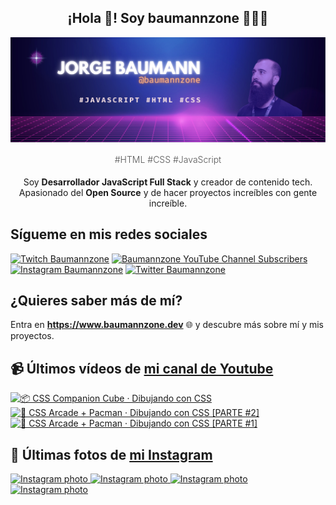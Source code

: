 <p align="center">
   <h2 align="center">¡Hola 👋! Soy baumannzone 👨🏻‍💻</h2>
   <img align="center" src="img/header.png" />
   <h4 align="center" style="font-weight: 300; color: #555;">#HTML #CSS #JavaScript</h4>
</p>

<p align="center" style="margin-bottom: 20px">Soy <strong>Desarrollador JavaScript Full Stack</strong> y creador de contenido tech.
<br/>
Apasionado del <strong>Open Source</strong> y de hacer proyectos increíbles con gente increíble.
</p>

## Sígueme en mis redes sociales

[![Twitch Baumannzone](https://img.shields.io/twitch/status/baumannzone?style=social)](https://twitch.tv/baumannzone)
[![Baumannzone YouTube Channel Subscribers](https://img.shields.io/youtube/channel/subscribers/UCTTj5ztXnGeDRPFVsBp7VMA?style=social)](https://youtube.com/rambitojs)
[![Instagram Baumannzone](https://img.shields.io/badge/Baumannzone--_.svg?label=Instagram&style=social&logo=instagram)](https://instagram.com/baumannzone)
[![Twitter Baumannzone](https://img.shields.io/twitter/follow/Baumannzone?label=Twitter&style=social)](https://twitter.com/baumannzone)

## ¿Quieres saber más de mí?

Entra en **https://www.baumannzone.dev** 🌐 y descubre más sobre mí y mis proyectos.

## 📹 Últimos vídeos de [mi canal de Youtube](https://youtube.com/rambitojs?sub_confirmation=1)


<a href='https://youtu.be/W6xwoSJahA0' target='_blank'>
  <img width='30%' src='https://img.youtube.com/vi/W6xwoSJahA0/mqdefault.jpg' alt='📦 CSS Companion Cube · Dibujando con CSS' />
</a>
<a href='https://youtu.be/9C3NXVXewH8' target='_blank'>
  <img width='30%' src='https://img.youtube.com/vi/9C3NXVXewH8/mqdefault.jpg' alt='👾 CSS Arcade + Pacman · Dibujando con CSS [PARTE #2]' />
</a>
<a href='https://youtu.be/2ahqLdgkSxA' target='_blank'>
  <img width='30%' src='https://img.youtube.com/vi/2ahqLdgkSxA/mqdefault.jpg' alt='👾 CSS Arcade + Pacman · Dibujando con CSS [PARTE #1]' />
</a>

## 📸 Últimas fotos de [mi Instagram](https://instagram.com/baumannzone)


<a href='https://instagram.com/p/C8FjKJatk5a' target='_blank'>
  <img width='20%' src='https://scontent-hel3-1.cdninstagram.com/v/t51.29350-15/448126266_1884612898667706_1152940952515411981_n.jpg?stp=dst-jpg_e35_s1080x1080&_nc_ht=scontent-hel3-1.cdninstagram.com&_nc_cat=106&_nc_ohc=wsDkkoUyWzgQ7kNvgFjBVU0&edm=APU89FABAAAA&ccb=7-5&ig_cache_key=MzM4ODI2ODkyMzYwMDY1MzkxNA%3D%3D.2-ccb7-5&oh=00_AYBcB8PB7cMaLuQkJGS6TNJehHI0dk7QOwK_WScev80rKQ&oe=666F63F8&_nc_sid=bc0c2c' alt='Instagram photo' />
</a>
<a href='https://instagram.com/p/C8CulpfNwP_' target='_blank'>
  <img width='20%' src='https://scontent-hel3-1.cdninstagram.com/v/t51.29350-15/447981750_1006418047526590_3015712749077457999_n.jpg?stp=dst-jpg_e35_s1080x1080&_nc_ht=scontent-hel3-1.cdninstagram.com&_nc_cat=110&_nc_ohc=fmKUhIfrn08Q7kNvgFPRPUm&edm=APU89FABAAAA&ccb=7-5&ig_cache_key=MzM4NzQ3NDc2NzA0MzI5ODMwMw%3D%3D.2-ccb7-5&oh=00_AYC6DXVyzE8Zm0Tb0lOScJKYO8dNHkzEcyUkSe00Sae6kw&oe=666F4F2F&_nc_sid=bc0c2c' alt='Instagram photo' />
</a>
<a href='https://instagram.com/p/C7y95hUtyIM' target='_blank'>
  <img width='20%' src='https://scontent-hel3-1.cdninstagram.com/v/t51.29350-15/447527263_1060566845402221_1227307188284426456_n.jpg?stp=dst-jpg_e35_s1080x1080&_nc_ht=scontent-hel3-1.cdninstagram.com&_nc_cat=101&_nc_ohc=rO2x0GcwGZsQ7kNvgFh-ewS&edm=APU89FABAAAA&ccb=7-5&ig_cache_key=MzM4MzAzODUwMzczNzA0MTQyMA%3D%3D.2-ccb7-5&oh=00_AYDTqgnGY-gus_8R2vmrA33AeFkDuxY5pCnjYIDqTslfng&oe=666F4BED&_nc_sid=bc0c2c' alt='Instagram photo' />
</a>
<a href='https://instagram.com/p/C681qLxNjbS' target='_blank'>
  <img width='20%' src='https://scontent-hel3-1.cdninstagram.com/v/t51.29350-15/436199016_1412098142777109_7360574295375832397_n.jpg?stp=dst-jpg_e35_s1080x1080&_nc_ht=scontent-hel3-1.cdninstagram.com&_nc_cat=109&_nc_ohc=rLd1u1hQ-gEQ7kNvgEQuDIT&edm=APU89FABAAAA&ccb=7-5&ig_cache_key=MzM2NzgwMjYxNjY4NjE5NjQzNA%3D%3D.2-ccb7-5&oh=00_AYAEN9bkjvTCcsZtmsFafwkAz-cVCsAy1pl-IOzxdEqHWQ&oe=666F4888&_nc_sid=bc0c2c' alt='Instagram photo' />
</a>
